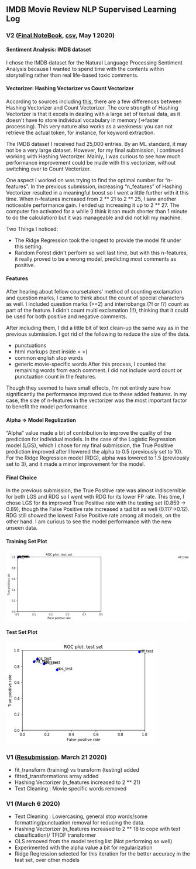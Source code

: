 ## IMDB Movie Review NLP Supervised Learning Log

### V2 ([Final NoteBook](moviereviews_v2_Final.ipynb), [csv](moviereviews_submission_final.csv), May 1 2020)

#### Sentiment Analysis: IMDB dataset
I chose the IMDB dataset for the Natural Language Processing Sentiment Analysis because I wanted to spend time with the contents within storytelling rather than real life-based toxic comments.  

####  Vectorizer: Hashing Vectorizer vs Count Vectorizer
According to sources including [this](https://kavita-ganesan.com/hashingvectorizer-vs-countvectorizer/#.XquCxhNKh26), there are a few differences between Hashing Vectorizer and Count Vectorizer.  The core strength of Hashing Vectorizer is that it excels in dealing with a large set of textual data, as it doesn't have to store individual vocabulary in memory (=>faster processing). This very nature also works as a weakness: you can not retrieve the actual token, for instance, for keyword extraction. 

The IMDB dataset I received had 25,000 entries. By an ML standard, it may not be a very large dataset. However, for my final submission, I continued working with Hashing Vectorizer. Mainly, I was curious to see how much performance improvement could be made with this vectorizer, without switching over to Count Vectorizer.

One aspect I worked on was trying to find the optimal number for “n-features”. In the previous submission, increasing  “n_features” of Hashing Vectorizer resulted in a meaningful boost so I went a little further with it this time. When n-features increased from 2 ** 21 to 2 ** 25, I saw another noticeable performance gain. I ended up increasing it up to  2 ** 27. The computer fan activated for a while (I think it ran much shorter than 1 minute to do the calculation) but it was manageable and did not kill my machine.

Two Things I noticed:
* The Ridge Regression took the longest to provide the model fit under this setting. 
* Random Forest didn't perform so well last time, but with this n-features, it really proved to be a wrong model, predicting most comments as positive. 

#### Features
After hearing about fellow coursetakers’ method of counting exclamation and question marks, I came to think about the count of special characters as well. I included question marks (>=2) and interrobangs (?! or !?) count as part of the feature. I didn’t count multi exclamation (!!), thinking that it could be used for both positive and negative comments. 

After including them, I did a little bit of text clean-up the same way as in the previous submission. 
I got rid of the following to reduce the size of the data.
- punctuations
- html markups (text inside < >) 
- common english stop words
- generic movie-specific words 
After this process, I counted the remaining words from each comment. 
I did not include word count or punctuation count in the features.

Though they seemed to have small effects, I’m not entirely sure how significantly the performance improved due to these added features. In my case, the size of n-features in the vectorizer was the most important factor to benefit the model performance. 

#### Alpha => Model Regulization
“Alpha” value made a bit of contribution to improve the quality of the prediction for individual models. In the case of the  Logistic Regression model (LGS), which I chose for my final submission, the True Positive prediction improved after I lowered the alpha to 0.5 (previously set to 10). For the Ridge Regression model (RDG), alpha was lowered to 1.5 (previously set to 3), and it made a minor improvement for the model. 

#### Final Choice
In the previous submission, the True Positive rate was almost indiscernible for both LGS and RDG so I went with RDG for its lower FP rate. This time, I chose LGS for its improved True Positive rate with the testing set (0.859 -> 0.89), though the False Positive rate increased a tad bit as well (0.117->0.12). RDG still showed the lowest False Positive rate among all models, on the other hand. I am curious to see the model performance with the new unseen data. 

#### Training Set Plot
![Plot](ML1_Fin_TrainingSet.png)

#### Test Set Plot
![Plot](ML1_Fin_TestSet.png)


### V1 ([Resubmission](moviereviews_inhye_submission_v1.ipynb). March 21 2020)
- fit_transform (training) vs transform (testing) added
- fitted_transformations array added
- Hashing Vectorizer (n_features increased to 2 ** 21)
- Text Cleaning : Movie specific words removed

### V1 (March 6 2020)
- Text Cleaning : Lowercasing, general stop words/some formatting/punctuation removal for reducing the data.
- Hashing Vectorizer (n_features increased to 2 ** 18 to cope with text classification)/ TFIDF transformer 
- OLS removed from the model testing list (Not performing so well)
- Experimented with the alpha value a bit for regularization 
- Ridge Regression selected for this iteration for the better accuracy in the test set, over other models 
